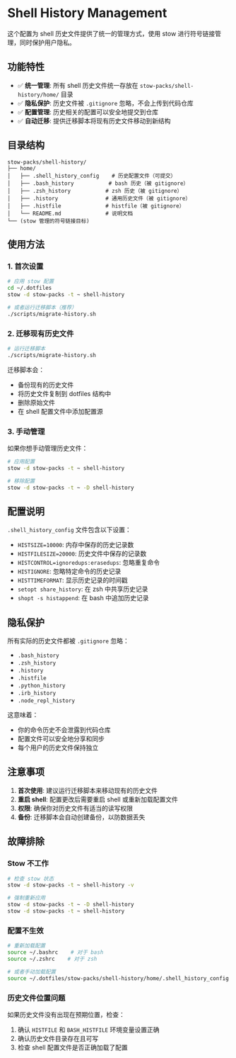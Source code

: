 # Shell History Management

这个配置为 shell 历史文件提供了统一的管理方式，使用 stow 进行符号链接管理，同时保护用户隐私。

## 功能特性

- ✅ **统一管理**: 所有 shell 历史文件统一存放在 `stow-packs/shell-history/home/` 目录
- ✅ **隐私保护**: 历史文件被 `.gitignore` 忽略，不会上传到代码仓库
- ✅ **配置管理**: 历史相关的配置可以安全地提交到仓库
- ✅ **自动迁移**: 提供迁移脚本将现有历史文件移动到新结构

## 目录结构

```
stow-packs/shell-history/
├── home/
│   ├── .shell_history_config    # 历史配置文件（可提交）
│   ├── .bash_history           # bash 历史（被 gitignore）
│   ├── .zsh_history           # zsh 历史（被 gitignore）
│   ├── .history               # 通用历史文件（被 gitignore）
│   ├── .histfile              # histfile（被 gitignore）
│   └── README.md              # 说明文档
└── (stow 管理的符号链接目标)
```

## 使用方法

### 1. 首次设置

```bash
# 应用 stow 配置
cd ~/.dotfiles
stow -d stow-packs -t ~ shell-history

# 或者运行迁移脚本（推荐）
./scripts/migrate-history.sh
```

### 2. 迁移现有历史文件

```bash
# 运行迁移脚本
./scripts/migrate-history.sh
```

迁移脚本会：
- 备份现有的历史文件
- 将历史文件复制到 dotfiles 结构中
- 删除原始文件
- 在 shell 配置文件中添加配置源

### 3. 手动管理

如果你想手动管理历史文件：

```bash
# 应用配置
stow -d stow-packs -t ~ shell-history

# 移除配置
stow -d stow-packs -t ~ -D shell-history
```

## 配置说明

`.shell_history_config` 文件包含以下设置：

- `HISTSIZE=10000`: 内存中保存的历史记录数
- `HISTFILESIZE=20000`: 历史文件中保存的记录数
- `HISTCONTROL=ignoredups:erasedups`: 忽略重复命令
- `HISTIGNORE`: 忽略特定命令的历史记录
- `HISTTIMEFORMAT`: 显示历史记录的时间戳
- `setopt share_history`: 在 zsh 中共享历史记录
- `shopt -s histappend`: 在 bash 中追加历史记录

## 隐私保护

所有实际的历史文件都被 `.gitignore` 忽略：

- `.bash_history`
- `.zsh_history`
- `.history`
- `.histfile`
- `.python_history`
- `.irb_history`
- `.node_repl_history`

这意味着：
- 你的命令历史不会泄露到代码仓库
- 配置文件可以安全地分享和同步
- 每个用户的历史文件保持独立

## 注意事项

1. **首次使用**: 建议运行迁移脚本来移动现有的历史文件
2. **重启 shell**: 配置更改后需要重启 shell 或重新加载配置文件
3. **权限**: 确保你对历史文件有适当的读写权限
4. **备份**: 迁移脚本会自动创建备份，以防数据丢失

## 故障排除

### Stow 不工作

```bash
# 检查 stow 状态
stow -d stow-packs -t ~ shell-history -v

# 强制重新应用
stow -d stow-packs -t ~ -D shell-history
stow -d stow-packs -t ~ shell-history
```

### 配置不生效

```bash
# 重新加载配置
source ~/.bashrc    # 对于 bash
source ~/.zshrc    # 对于 zsh

# 或者手动加载配置
source ~/.dotfiles/stow-packs/shell-history/home/.shell_history_config
```

### 历史文件位置问题

如果历史文件没有出现在预期位置，检查：

1. 确认 `HISTFILE` 和 `BASH_HISTFILE` 环境变量设置正确
2. 确认历史文件目录存在且可写
3. 检查 shell 配置文件是否正确加载了配置